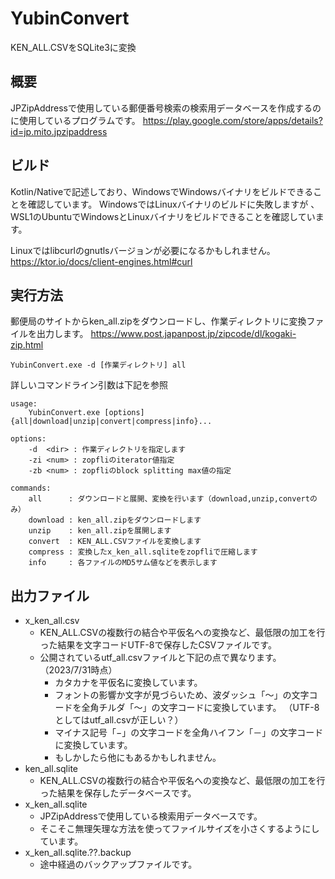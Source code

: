 # YubinConvert

KEN_ALL.CSVをSQLite3に変換

## 概要

JPZipAddressで使用している郵便番号検索の検索用データベースを作成するのに使用しているプログラムです。
https://play.google.com/store/apps/details?id=jp.mito.jpzipaddress

## ビルド

Kotlin/Nativeで記述しており、WindowsでWindowsバイナリをビルドできることを確認しています。
WindowsではLinuxバイナリのビルドに失敗しますが 、WSL1のUbuntuでWindowsとLinuxバイナリをビルドできることを確認しています。

Linuxではlibcurlのgnutlsバージョンが必要になるかもしれません。
https://ktor.io/docs/client-engines.html#curl

## 実行方法

郵便局のサイトからken_all.zipをダウンロードし、作業ディレクトリに変換ファイルを出力します。
https://www.post.japanpost.jp/zipcode/dl/kogaki-zip.html

```
YubinConvert.exe -d [作業ディレクトリ] all
```

詳しいコマンドライン引数は下記を参照

```
usage:
    YubinConvert.exe [options] {all|download|unzip|convert|compress|info}...

options:
    -d  <dir> : 作業ディレクトリを指定します
    -zi <num> : zopfliのiterator値指定
    -zb <num> : zopfliのblock splitting max値の指定

commands:
    all      : ダウンロードと展開、変換を行います（download,unzip,convertのみ）
    download : ken_all.zipをダウンロードします
    unzip    : ken_all.zipを展開します
    convert  : KEN_ALL.CSVファイルを変換します
    compress : 変換したx_ken_all.sqliteをzopfliで圧縮します
    info     : 各ファイルのMD5サム値などを表示します
```

## 出力ファイル

- x_ken_all.csv
    - KEN_ALL.CSVの複数行の結合や平仮名への変換など、最低限の加工を行った結果を文字コードUTF-8で保存したCSVファイルです。
    - 公開されているutf_all.csvファイルと下記の点で異なります。（2023/7/31時点）
        - カタカナを平仮名に変換しています。
        - フォントの影響か文字が見づらいため、波ダッシュ「〜」の文字コードを全角チルダ「～」の文字コードに変換しています。
          （UTF-8としてはutf_all.csvが正しい？）
        - マイナス記号「−」の文字コードを全角ハイフン「－」の文字コードに変換しています。
        - もしかしたら他にもあるかもしれません。
- ken_all.sqlite
    - KEN_ALL.CSVの複数行の結合や平仮名への変換など、最低限の加工を行った結果を保存したデータベースです。
- x_ken_all.sqlite
    - JPZipAddressで使用している検索用データベースです。
    - そこそこ無理矢理な方法を使ってファイルサイズを小さくするようにしています。
- x_ken_all.sqlite.??.backup
    - 途中経過のバックアップファイルです。
